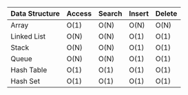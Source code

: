 | Data Structure | Access | Search | Insert | Delete |
|----------------|--------|--------|--------|--------|
| Array          | O(1)   | O(N)   | O(N)   | O(N)   |
| Linked List    | O(N)   | O(N)   | O(1)   | O(1)   |
| Stack          | O(N)   | O(N)   | O(1)   | O(1)   |
| Queue          | O(N)   | O(N)   | O(1)   | O(1)   |
| Hash Table     | O(1)   | O(1)   | O(1)   | O(1)   |
| Hash Set       | O(1)   | O(1)   | O(1)   | O(1)   |

